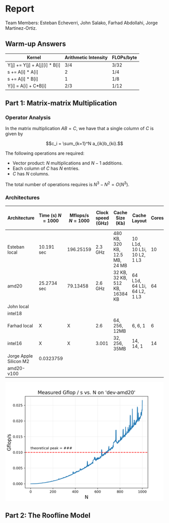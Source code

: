 # Report

Team Members: Esteban Echeverri, John Salako, Farhad Abdollahi, Jorge Martinez-Ortiz.

## Warm-up Answers

Kernel | Arithmetic Intensity | FLOPs/byte
--|--|--
Y[j] += Y[j] + A[j][i] * B[i] | 3/4   | 3/32 
s += A[i] * A[i]              | 2     | 1/4
s += A[i] * B[i]              | 1     | 1/8
Y[i] = A[i] + C*B[i]          | 2/3   | 1/12

## Part 1: Matrix-matrix Multiplication

### Operator Analysis
In the matrix multiplication $AB = C$, we have that a single column of $C$ is given by

$$c_i = \sum_{k=1}^N a_{ik}b_{ki}.$$

The following operations are required:
- Vector product: $N$ multiplications and $N-1$ additions.
- Each column of $C$ has $N$ entries.
- $C$ has $N$ columns.

The total number of operations requires is $N^3-N^2=O(N^3)$.

### Architectures 

 Architecture | Time (s) $N=1000$|Mflops/s $N=1000$ | Clock speed (GHz) | Cache Size (Kb)| Cache Layout | Cores | Theoretical Peak Performance (GFlops/s)|
--|--|--|--|--|--|--|--|
Esteban local           |10.191 sec |196.25159 | 2.3 GHz  | 480 KB, 320 KB, 12.5 MB, 24 MB | 10 L1d, 10 L1i, 10 L2, 1 L3 | 10  | 184
amd20                   |25.2734 sec |79.13458 | 2.6 GHz  | 32 KB, 32 KB, 512 KB, 16384 KB| 64 L1d, 64 L1i, 64 L2, 1 L3 | 64  | 1331.2
John local              | |||
intel18                 | |||
Farhad local            |X |X | 2.6  | 64, 256, 12MB | 6, 6, 1 | 6  | 249.6
intel16                 |X |X | 3.001| 32, 256, 35MB | 14, 14, 1 | 14 | 336.11
Jorge Apple Silicon M2  |0.0323759 |||
amd20-v100              | |||

![img1](/analysis/sample.png)

## Part 2: The Roofline Model